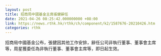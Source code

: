 ```yaml
---
layout: post
title: 招商局中國基金主席張健辭任
date: 2021-04-26 08:25:42.000000000 +08:00
link: https://news.rthk.hk/rthk/ch/component/k2/1587676-20210426.htm
categories: rthk
---
```


招商局中國基金公布，張健因其他工作安排，辭任公司非執行董事、董事會主席等，周星獲委任為非執行董事、董事會主席等，即日起生效。
